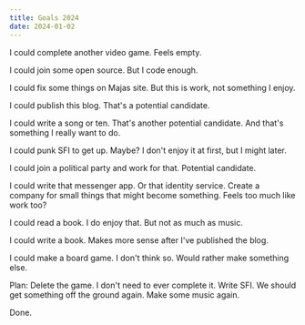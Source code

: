 ```yaml
---
title: Goals 2024
date: 2024-01-02
---
```


I could complete another video game. Feels empty.

I could join some open source. But I code enough.

I could fix some things on Majas site. But this is work, not something I enjoy.

I could publish this blog. That's a potential candidate.

I could write a song or ten. That's another potential candidate. And that's
something I really want to do.

I could punk SFI to get up. Maybe? I don't enjoy it at first, but I might later.

I could join a political party and work for that. Potential candidate.

I could write that messenger app. Or that identity service. Create a company for
small things that might become something. Feels too much like work too?

I could read a book. I do enjoy that. But not as much as music.

I could write a book. Makes more sense after I've published the blog.

I could make a board game. I don't think so. Would rather make something else.

Plan: Delete the game. I don't need to ever complete it. Write SFI. We should
get something off the ground again. Make some music again.

Done.
